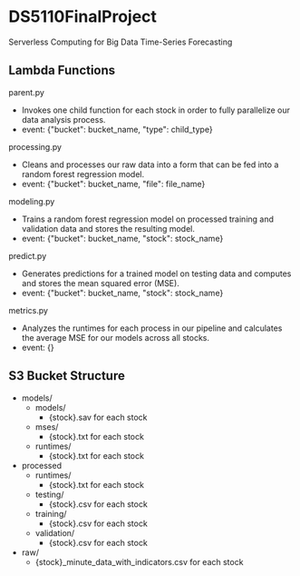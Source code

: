 # DS5110FinalProject
Serverless Computing for Big Data Time-Series Forecasting

## Lambda Functions

parent.py
 * Invokes one child function for each stock in order to fully parallelize our data analysis process.
 * event: {"bucket": bucket_name, "type": child_type}

processing.py
  * Cleans and processes our raw data into a form that can be fed into a random forest regression model.
  * event: {"bucket": bucket_name, "file": file_name}

modeling.py
  * Trains a random forest regression model on processed training and validation data and stores the resulting model.
  * event: {"bucket": bucket_name, "stock": stock_name}

predict.py
  * Generates predictions for a trained model on testing data and computes and stores the mean squared error (MSE).
  * event: {"bucket": bucket_name, "stock": stock_name}

metrics.py
  * Analyzes the runtimes for each process in our pipeline and calculates the average MSE for our models across all stocks.
  * event: {}

## S3 Bucket Structure

 * models/
   * models/
     * {stock}.sav for each stock
   * mses/
     * {stock}.txt for each stock
   * runtimes/
     * {stock}.txt for each stock
 * processed
   * runtimes/
     * {stock}.txt for each stock
   * testing/
     * {stock}.csv for each stock
   * training/
     * {stock}.csv for each stock
   * validation/
     * {stock}.csv for each stock
 * raw/
   * {stock}_minute_data_with_indicators.csv for each stock
